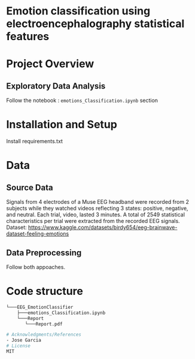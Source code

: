 # Emotion classification using electroencephalography statistical features

# Project Overview
## Exploratory Data Analysis
Follow the notebook : `emotions_Classification.ipynb` section 
# Installation and Setup
Install requirements.txt 

# Data
## Source Data
Signals from 4 electrodes of a Muse EEG headband were recorded from 2 subjects while they watched videos reflecting 3 states: positive, negative, and neutral. Each trial, video, lasted 3 minutes. 
A total of 2549 statistical characteristics per trial were extracted from the recorded EEG signals.
Dataset: https://www.kaggle.com/datasets/birdy654/eeg-brainwave-dataset-feeling-emotions

## Data Preprocessing
Follow both appoaches.

# Code structure

```bash
└───EEG_EmotionClassifier
    ├───emotions_Classification.ipynb
    └───Report
       └───Report.pdf

# Acknowledgments/References
- Jose Garcia
# License
MIT
